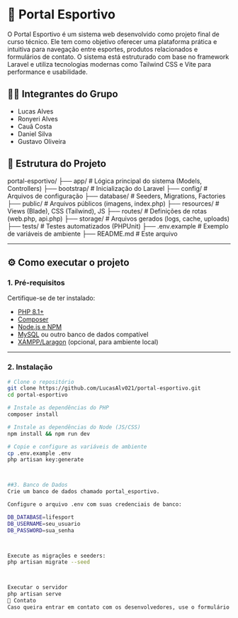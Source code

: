 # 🏀 Portal Esportivo

O Portal Esportivo é um sistema web desenvolvido como projeto final de curso técnico. Ele tem como objetivo oferecer uma plataforma prática e intuitiva para navegação entre esportes, produtos relacionados e formulários de contato. O sistema está estruturado com base no framework Laravel e utiliza tecnologias modernas como Tailwind CSS e Vite para performance e usabilidade.


## 👨‍💻 Integrantes do Grupo

- Lucas Alves
- Ronyeri Alves  
- Cauã Costa
- Daniel Silva 
- Gustavo Oliveira


## 📁 Estrutura do Projeto

portal-esportivo/
├── app/ # Lógica principal do sistema (Models, Controllers)
├── bootstrap/ # Inicialização do Laravel
├── config/ # Arquivos de configuração
├── database/ # Seeders, Migrations, Factories
├── public/ # Arquivos públicos (imagens, index.php)
├── resources/ # Views (Blade), CSS (Tailwind), JS
├── routes/ # Definições de rotas (web.php, api.php)
├── storage/ # Arquivos gerados (logs, cache, uploads)
├── tests/ # Testes automatizados (PHPUnit)
├── .env.example # Exemplo de variáveis de ambiente
├── README.md # Este arquivo



---

## ⚙️ Como executar o projeto

### 1. Pré-requisitos

Certifique-se de ter instalado:

- [PHP 8.1+](https://www.php.net/)
- [Composer](https://getcomposer.org/)
- [Node.js e NPM](https://nodejs.org/)
- [MySQL](https://www.mysql.com/) ou outro banco de dados compatível
- [XAMPP/Laragon](https://www.apachefriends.org/pt_br/index.html) (opcional, para ambiente local)

---

### 2. Instalação

```bash
# Clone o repositório
git clone https://github.com/LucasAlv021/portal-esportivo.git
cd portal-esportivo

# Instale as dependências do PHP
composer install

# Instale as dependências do Node (JS/CSS)
npm install && npm run dev

# Copie e configure as variáveis de ambiente
cp .env.example .env
php artisan key:generate



##3. Banco de Dados
Crie um banco de dados chamado portal_esportivo.

Configure o arquivo .env com suas credenciais de banco:

DB_DATABASE=lifesport
DB_USERNAME=seu_usuario
DB_PASSWORD=sua_senha



Execute as migrações e seeders:
php artisan migrate --seed



Executar o servidor
php artisan serve
💬 Contato
Caso queira entrar em contato com os desenvolvedores, use o formulário de contato dentro do portal ou envie um e-mail.







